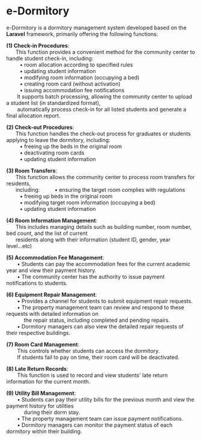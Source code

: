 # e-Dormitory
e-Dormitory is a dormitory management system developed based on the **Laravel** framework, primarily offering the following functions:

**(1) Check-in Procedures**: <br>
&emsp; &ensp;This function provides a convenient method for the community center to handle student check-in, including:<br>
&emsp; &emsp; • room allocation according to specified rules <br>
&emsp; &emsp; • updating student information <br>
&emsp; &emsp; • modifying room information (occupying a bed) <br>
&emsp; &emsp; • creating room card (without activation) <br>
&emsp; &emsp; • issuing accommodation fee notifications <br>
&emsp; &ensp; It supports batch processing, allowing the community center to upload a student list (in standardized format), <br>
&emsp; &ensp; automatically process check-in for all listed students and generate a final allocation report. <br>

**(2) Check-out Procedures**: <br>
&emsp; &ensp;This function handles the check-out process for graduates or students applying to leave the dormitory, including:<br> 
&emsp; &emsp; • freeing up the beds in the original room <br>
&emsp; &emsp; • deactivating room cards <br>
&emsp; &emsp; • updating student information <br>

**(3) Room Transfers**: <br>
&emsp; &ensp;This function allows the community center to process room transfers for residents,<br> 
&emsp; &ensp;including: 
&emsp; &emsp; • ensuring the target room complies with regulations <br>
&emsp; &emsp; • freeing up beds in the original room <br>
&emsp; &emsp; • modifying target room information (occupying a bed) <br>
&emsp; &emsp; • updating student information <br>

**(4) Room Information Management**: <br>
&emsp; &ensp;This includes managing details such as building number, room number, bed count, and the list of current <br> 
&emsp; &ensp;residents along with their information (student ID, gender, year level...etc) <br>

**(5) Accommodation Fee Management**: <br>
&emsp; &ensp; • Students can pay the accommodation fees for the current academic year and view their payment history. <br>
&emsp; &ensp; • The community center has the authority to issue payment notifications to students. <br>

**(6) Equipment Repair Management**: <br>
&emsp; &ensp; • Provides a channel for students to submit equipment repair requests. <br>
&emsp; &ensp; • The property management team can review and respond to these requests with detailed information on <br> 
&emsp; &emsp; &ensp; the repair status, including completed and pending repairs. <br>
&emsp; &ensp; • Dormitory managers can also view the detailed repair requests of their respective buildings. <br>

**(7) Room Card Management**: <br>
&emsp; &ensp; This controls whether students can access the dormitory. <br>
&emsp; &ensp; If students fail to pay on time, their room card will be deactivated. <br>

**(8) Late Return Records**: <br>
&emsp; &ensp; This function is used to record and view students' late return information for the current month.

**(9) Utility Bill Management**: <br>
&emsp; &ensp; • Students can pay their utility bills for the previous month and view the payment history for utilities <br>
&emsp; &emsp; &ensp; during their dorm stay. <br>
&emsp; &ensp; • The property management team can issue payment notifications. <br>
&emsp; &ensp; • Dormitory managers can monitor the payment status of each dormitory within their building.<br>
